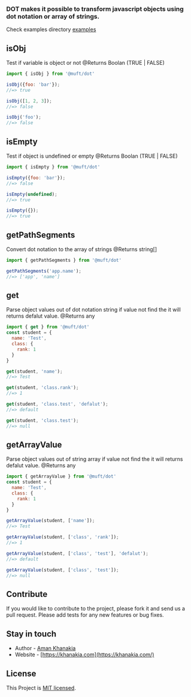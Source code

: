 ### DOT makes it possible to transform javascript objects using dot notation or array of strings.

Check examples directory [examples](https://github.com/muftjs/dot/tree/master/src/examples)

## isObj
Test if variable is object or not
@Returns Boolan (TRUE | FALSE)
```js
import { isObj } from '@muft/dot'

isObj({foo: 'bar'});
//=> true

isObj([1, 2, 3]);
//=> false

isObj('foo');
//=> false
```

## isEmpty
Test if object is undefined or empty
@Returns Boolan (TRUE | FALSE)
```js
import { isEmpty } from '@muft/dot'

isEmpty({foo: 'bar'});
//=> false

isEmpty(undefined);
//=> true

isEmpty({});
//=> true
```

## getPathSegments
Convert dot notation to the array of strings
@Returns string[]
```js
import { getPathSegments } from '@muft/dot'

getPathSegments('app.name');
//=> ['app', 'name']
```

## get
Parse object values out of dot notation string if value not find the it will returns defalut value.
@Returns any
```js
import { get } from '@muft/dot'
const student = {
  name: 'Test',
  class: {
    rank: 1
  }
}

get(student, 'name');
//=> Test

get(student, 'class.rank');
//=> 1

get(student, 'class.test', 'defalut');
//=> default

get(student, 'class.test');
//=> null
```


## getArrayValue
Parse object values out of string array if value not find the it will returns defalut value.
@Returns any
```js
import { getArrayValue } from '@muft/dot'
const student = {
  name: 'Test',
  class: {
    rank: 1
  }
}

getArrayValue(student, ['name']);
//=> Test

getArrayValue(student, ['class', 'rank']);
//=> 1

getArrayValue(student, ['class', 'test'], 'defalut');
//=> default

getArrayValue(student, ['class', 'test']);
//=> null
```


## Contribute

If you would like to contribute to the project, please fork it and send us a pull request.  Please add tests
for any new features or bug fixes.

## Stay in touch

* Author - [Aman Khanakia](https://twitter.com/mrkhanakia)
* Website - [https://khanakia.com](https://khanakia.com/)

## License

This Project is [MIT licensed](LICENSE).
